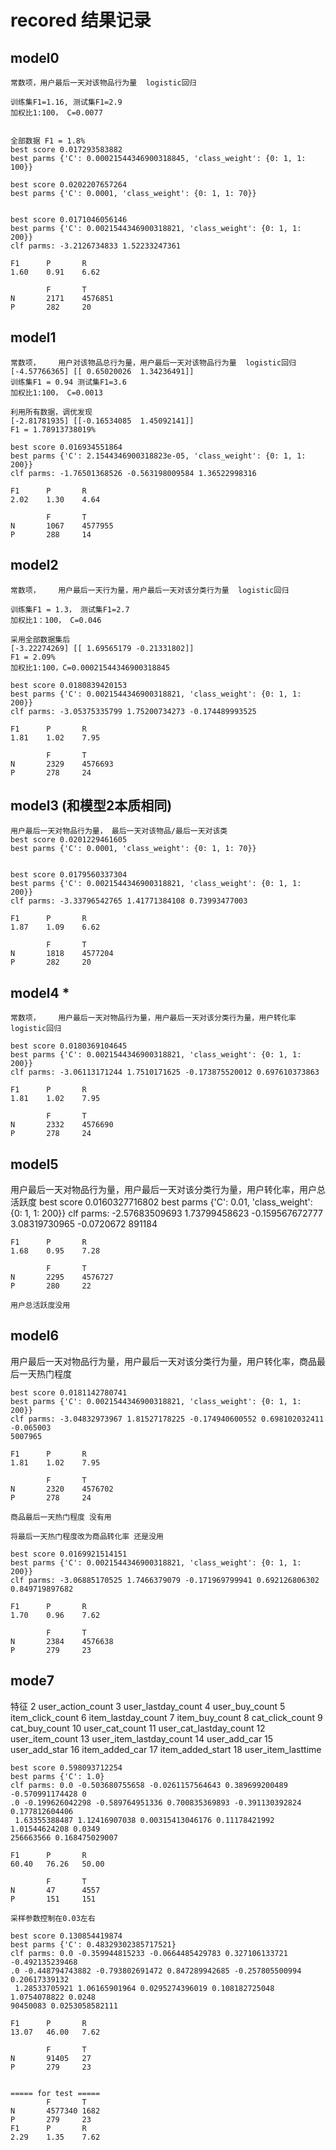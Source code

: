 # recored 结果记录

## model0
	常数项，用户最后一天对该物品行为量  logistic回归 
	
	训练集F1=1.16, 测试集F1=2.9 
	加权比1:100， C=0.0077
	
	
	全部数据 F1 = 1.8%
	best score 0.017293583882
	best parms {'C': 0.00021544346900318845, 'class_weight': {0: 1, 1: 100}}
	
	best score 0.0202207657264
	best parms {'C': 0.0001, 'class_weight': {0: 1, 1: 70}}
	
	
	best score 0.0171046056146
	best parms {'C': 0.0021544346900318821, 'class_weight': {0: 1, 1: 200}}
	clf parms: -3.2126734833 1.52233247361

	F1      P       R
	1.60    0.91    6.62

			F       T
	N       2171    4576851
	P       282     20
	
## model1
	常数项，	用户对该物品总行为量，用户最后一天对该物品行为量  logistic回归 
	[-4.57766365] [[ 0.65020026  1.34236491]]
	训练集F1 = 0.94 测试集F1=3.6
	加权比1:100， C=0.0013
	
	利用所有数据，调优发现
	[-2.81781935] [[-0.16534085  1.45092141]]
	F1 = 1.78913738019%
	
	best score 0.016934551864
	best parms {'C': 2.1544346900318823e-05, 'class_weight': {0: 1, 1: 200}}
	clf parms: -1.76501368526 -0.563198009584 1.36522998316

	F1      P       R
	2.02    1.30    4.64

			F       T
	N       1067    4577955
	P       288     14
	

## model2
	常数项，	用户最后一天行为量，用户最后一天对该分类行为量  logistic回归 
	
	训练集F1 = 1.3， 测试集F1=2.7
	加权比1：100， C=0.046
	
	采用全部数据集后
	[-3.22274269] [[ 1.69565179 -0.21331802]]
	F1 = 2.09%
	加权比1:100，C=0.00021544346900318845
	
	best score 0.0180839420153
	best parms {'C': 0.0021544346900318821, 'class_weight': {0: 1, 1: 200}}
	clf parms: -3.05375335799 1.75200734273 -0.174489993525

	F1      P       R
	1.81    1.02    7.95

			F       T
	N       2329    4576693
	P       278     24
	
## model3 (和模型2本质相同)
	用户最后一天对物品行为量， 最后一天对该物品/最后一天对该类
	best score 0.0201229461605
	best parms {'C': 0.0001, 'class_weight': {0: 1, 1: 70}}
	
	
	best score 0.0179560337304
	best parms {'C': 0.0021544346900318821, 'class_weight': {0: 1, 1: 200}}
	clf parms: -3.33796542765 1.41771384108 0.73993477003

	F1      P       R
	1.87    1.09    6.62

			F       T
	N       1818    4577204
	P       282     20

## model4 *
	常数项，	用户最后一天对物品行为量，用户最后一天对该分类行为量，用户转化率 logistic回归 
	
	best score 0.0180369104645
	best parms {'C': 0.0021544346900318821, 'class_weight': {0: 1, 1: 200}}
	clf parms: -3.06113171244 1.7510171625 -0.173875520012 0.697610373863

	F1      P       R
	1.81    1.02    7.95

			F       T
	N       2332    4576690
	P       278     24
	
## model5
用户最后一天对物品行为量，用户最后一天对该分类行为量，用户转化率，用户总活跃度
	best score 0.0160327716802
	best parms {'C': 0.01, 'class_weight': {0: 1, 1: 200}}
	clf parms: -2.57683509693 1.73799458623 -0.159567672777 3.08319730965 -0.0720672
	891184



	F1      P       R
	1.68    0.95    7.28

			F       T
	N       2295    4576727
	P       280     22
	
	用户总活跃度没用
	
## model6
用户最后一天对物品行为量，用户最后一天对该分类行为量，用户转化率，商品最后一天热门程度

	best score 0.0181142780741
	best parms {'C': 0.0021544346900318821, 'class_weight': {0: 1, 1: 200}}
	clf parms: -3.04832973967 1.81527178225 -0.174940600552 0.698102032411 -0.065003
	5007965

	F1      P       R
	1.81    1.02    7.95

			F       T
	N       2320    4576702
	P       278     24
	
	商品最后一天热门程度 没有用
	
	将最后一天热门程度改为商品转化率 还是没用
	
	best score 0.0169921514151
	best parms {'C': 0.0021544346900318821, 'class_weight': {0: 1, 1: 200}}
	clf parms: -3.06885170525 1.7466379079 -0.171969799941 0.692126806302 0.849719897682

	F1      P       R
	1.70    0.96    7.62

			F       T
	N       2384    4576638
	P       279     23
	
## mode7
特征
2 user_action_count
3 user_lastday_count
4 user_buy_count
5 item_click_count
6 item_lastday_count
7 item_buy_count
8 cat_click_count
9 cat_buy_count
10 user_cat_count
11 user_cat_lastday_count
12 user_item_count
13 user_item_lastday_count
14 user_add_car
15 user_add_star
16 item_added_car
17 item_added_start
18 user_item_lasttime


	best score 0.598093712254
	best parms {'C': 1.0}
	clf parms: 0.0 -0.503680755658 -0.0261157564643 0.389699200489 -0.570991174428 0
	.0 -0.199626042298 -0.589764951336 0.700835369893 -0.391130392824 0.177812604406
	 1.63355388487 1.12416907038 0.00315413046176 0.11178421992 1.01544624208 0.0349
	256663566 0.168475029007

	F1      P       R
	60.40   76.26   50.00

			F       T
	N       47      4557
	P       151     151
	
	采样参数控制在0.03左右
	
	best score 0.130854419874
	best parms {'C': 0.48329302385717521}
	clf parms: 0.0 -0.359944815233 -0.0664485429783 0.327106133721 -0.492135239468
	.0 -0.448794743882 -0.793802691472 0.847289942685 -0.257805500994 0.20617339132
	 1.28533705921 1.06165901964 0.0295274396019 0.108182725048 1.0754078822 0.0248
	90450083 0.0253058582111

	F1      P       R
	13.07   46.00   7.62

			F       T
	N       91405   27
	P       279     23


	===== for test =====
			F       T
	N       4577340 1682
	P       279     23
	F1      P       R
	2.29    1.35    7.62
